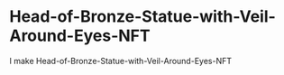# Head-of-Bronze-Statue-with-Veil-Around-Eyes-NFT
 I make Head-of-Bronze-Statue-with-Veil-Around-Eyes-NFT
